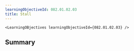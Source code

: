 ```yaml
---
learningObjectiveId: 082.01.02.03
title: Stall
---
```


```tsx eval
<LearningOBjectives learningObjectiveId={082.01.02.03} />
```

## Summary
